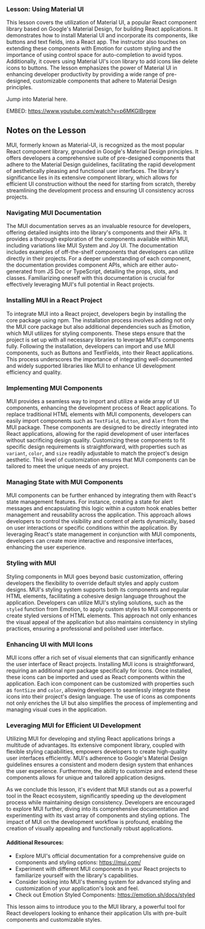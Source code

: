 ### Lesson: Using Material UI

This lesson covers the utilization of Material UI, a popular React component library based on Google's Material Design, for building React applications. It demonstrates how to install Material UI and incorporate its components, like buttons and text fields, into a React app. The instructor also touches on extending these components with Emotion for custom styling and the importance of using control space for auto-completion to avoid typos. Additionally, it covers using Material UI's icon library to add icons like delete icons to buttons. The lesson emphasizes the power of Material UI in enhancing developer productivity by providing a wide range of pre-designed, customizable components that adhere to Material Design principles.

Jump into Material here.

EMBED: https://www.youtube.com/watch?v=p6MKGIBrgew

## Notes on the Lesson

MUI, formerly known as Material-UI, is recognized as the most popular React component library, grounded in Google's Material Design principles. It offers developers a comprehensive suite of pre-designed components that adhere to the Material Design guidelines, facilitating the rapid development of aesthetically pleasing and functional user interfaces. The library's significance lies in its extensive component library, which allows for efficient UI construction without the need for starting from scratch, thereby streamlining the development process and ensuring UI consistency across projects.

### Navigating MUI Documentation

The MUI documentation serves as an invaluable resource for developers, offering detailed insights into the library's components and their APIs. It provides a thorough exploration of the components available within MUI, including variations like MUI System and Joy UI. The documentation includes examples of off-the-shelf components that developers can utilize directly in their projects. For a deeper understanding of each component, the documentation provides component APIs, which are either auto-generated from JS Doc or TypeScript, detailing the props, slots, and classes. Familiarizing oneself with this documentation is crucial for effectively leveraging MUI's full potential in React projects.

### Installing MUI in a React Project 

To integrate MUI into a React project, developers begin by installing the core package using npm. The installation process involves adding not only the MUI core package but also additional dependencies such as Emotion, which MUI utilizes for styling components. These steps ensure that the project is set up with all necessary libraries to leverage MUI's components fully. Following the installation, developers can import and use MUI components, such as Buttons and TextFields, into their React applications. This process underscores the importance of integrating well-documented and widely supported libraries like MUI to enhance UI development efficiency and quality.

### Implementing MUI Components 

MUI provides a seamless way to import and utilize a wide array of UI components, enhancing the development process of React applications. To replace traditional HTML elements with MUI components, developers can easily import components such as `TextField`, `Button`, and `Alert` from the MUI package. These components are designed to be directly integrated into React applications, allowing for the rapid development of user interfaces without sacrificing design quality. Customizing these components to fit specific design requirements is straightforward, with properties such as `variant`, `color`, and `size` readily adjustable to match the project's design aesthetic. This level of customization ensures that MUI components can be tailored to meet the unique needs of any project.

### Managing State with MUI Components 

MUI components can be further enhanced by integrating them with React's state management features. For instance, creating a state for alert messages and encapsulating this logic within a custom hook enables better management and reusability across the application. This approach allows developers to control the visibility and content of alerts dynamically, based on user interactions or specific conditions within the application. By leveraging React's state management in conjunction with MUI components, developers can create more interactive and responsive interfaces, enhancing the user experience.

### Styling with MUI

Styling components in MUI goes beyond basic customization, offering developers the flexibility to override default styles and apply custom designs. MUI's styling system supports both its components and regular HTML elements, facilitating a cohesive design language throughout the application. Developers can utilize MUI's styling solutions, such as the `styled` function from Emotion, to apply custom styles to MUI components or create styled versions of HTML elements. This approach not only enhances the visual appeal of the application but also maintains consistency in styling practices, ensuring a professional and polished user interface.

### Enhancing UI with MUI Icons 

MUI icons offer a rich set of visual elements that can significantly enhance the user interface of React projects. Installing MUI icons is straightforward, requiring an additional npm package specifically for icons. Once installed, these icons can be imported and used as React components within the application. Each icon component can be customized with properties such as `fontSize` and `color`, allowing developers to seamlessly integrate these icons into their project's design language. The use of icons as components not only enriches the UI but also simplifies the process of implementing and managing visual cues in the application.

### Leveraging MUI for Efficient UI Development

Utilizing MUI for developing and styling React applications brings a multitude of advantages. Its extensive component library, coupled with flexible styling capabilities, empowers developers to create high-quality user interfaces efficiently. MUI's adherence to Google's Material Design guidelines ensures a consistent and modern design system that enhances the user experience. Furthermore, the ability to customize and extend these components allows for unique and tailored application designs.

As we conclude this lesson, it's evident that MUI stands out as a powerful tool in the React ecosystem, significantly speeding up the development process while maintaining design consistency. Developers are encouraged to explore MUI further, diving into its comprehensive documentation and experimenting with its vast array of components and styling options. The impact of MUI on the development workflow is profound, enabling the creation of visually appealing and functionally robust applications.

#### Additional Resources:
- Explore MUI's official documentation for a comprehensive guide on components and styling options: https://mui.com/
- Experiment with different MUI components in your React projects to familiarize yourself with the library's capabilities.
- Consider looking into MUI's theming system for advanced styling and customization of your application's look and feel.
- Check out Emotion Styled Components: https://emotion.sh/docs/styled

This lesson aims to introduce you to the MUI library, a powerful tool for React developers looking to enhance their application UIs with pre-built components and customizable styles. 